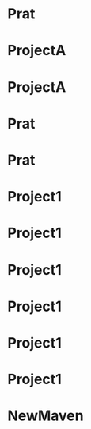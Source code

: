 # Prat
# ProjectA
# ProjectA
# Prat
# Prat
# Project1
# Project1
# Project1
# Project1
# Project1
# Project1
# NewMaven
